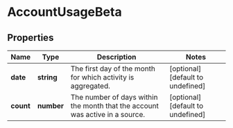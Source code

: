 # AccountUsageBeta

## Properties

Name | Type | Description | Notes
------------ | ------------- | ------------- | -------------
**date** | **string** | The first day of the month for which activity is aggregated. | [optional] [default to undefined]
**count** | **number** | The number of days within the month that the account was active in a source. | [optional] [default to undefined]

